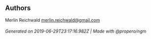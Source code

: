 ## Authors

Merlin Reichwald <merlin.reichwald@gmail.com>

###### Generated on 2019-06-29T23:17:16.982Z | Made with @propero/ngm